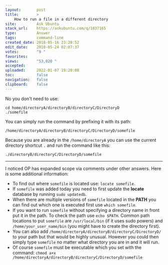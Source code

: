 ```yaml
---
layout:       post
title:        >
    How to run a file in a different directory
site:         Ask Ubuntu
stack_url:    https://askubuntu.com/q/1037165
type:         Answer
tags:         command-line
created_date: 2018-05-16 23:20:52
edit_date:    2018-05-24 02:07:37
votes:        "9 "
favorites:    
views:        "53,020 "
accepted:     
uploaded:     2022-01-07 19:20:08
toc:          false
navigation:   false
clipboard:    false
---
```


No you don't need to use:

``` 
cd home/directoryA/directoryB/directoryC/DirectoryD
./somefile 

```

You can simply run the command by prefixing it with its path:

``` 
/home/directoryA/directoryB/directoryC/DirectoryD/somefile

```

Because you are already in the `/home/directoryA` you can use the current directory shortcut `.` and run the command like this:

``` 
./directoryB/directoryC/DirectoryD/somefile

```


----------

I noticed OP has expanded scope via comments under other answers. Here is some additional information:

- To find out where `somefile` is located use: `locate somefile`.
- If `somefile` was added today you need to first update the **locate** database by running `sudo updatedb`.
- When there are multiple versions of `somefile` located in the **PATH** you can find out which one is executed first use `which somefile`.
- If you want to run `somefile` without specifying a directory name in front put it in the path. To check the path use `echo $PATH`. Common path locations to put `somefile` are `/usr/local/bin` (if it uses sudo powers) and `/home/your_user_name/bin` (you might have to create the directory first).
- You can also add `/home/directoryA/directoryB/directoryC/DirectoryD/` to your path but that would be highly unusual. However you could then simply type `somefile` no matter what directory you are in and it will run.
- Of course `somefile` must be executable which you set with the command: `chmod a+x /home/directoryA/directoryB/directoryC/DirectoryD/somefile`
